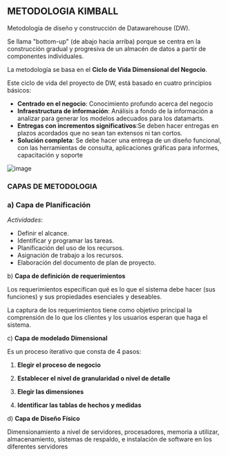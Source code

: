 ## METODOLOGIA KIMBALL

Metodología de diseño y construcción de Datawarehouse (DW). 

Se llama "bottom-up" (de abajo hacia arriba) porque se centra en la construcción gradual y progresiva de un almacén de datos a partir de componentes individuales.

La metodología se basa en el **Ciclo de Vida Dimensional del Negocio**.

Este ciclo de vida del proyecto de DW, está basado en cuatro principios básicos:

- **Centrado en el negocio**: Conocimiento profundo acerca del negocio
- **Infraestructura de información**: Análisis a fondo de la información a analizar para generar los modelos adecuados para los datamarts.
- **Entregas con incrementos significativos**:Se deben hacer entregas en plazos acordados que no sean tan extensos ni tan cortos.
- **Solución completa**: Se debe hacer una entrega de un diseño funcional, con las 
herramientas de consulta, aplicaciones gráficas para informes, capacitación y soporte

![image](https://github.com/cprieto76/PI_DA/assets/115907710/2d32aef4-5b47-40d9-8224-492bfc81a0d8)

### CAPAS DE METODOLOGIA

### a) **Capa de Planificación**

*Actividades*:

- Definir el alcance.
- Identificar y programar las tareas.
- Planificación del uso de los recursos.
- Asignación de trabajo a los recursos.
- Elaboración del documento de plan de proyecto.

b) **Capa de definición de requerimientos**

Los requerimientos especifican qué es lo que el sistema debe hacer (sus funciones) y sus propiedades esenciales y deseables.

La captura de los requerimientos tiene como objetivo principal la comprensión de lo que los clientes y los usuarios esperan que haga el sistema.

c) **Capa de modelado Dimensional**

Es un proceso iterativo que consta de 4 pasos:

1) **Elegir el proceso de negocio**

2) **Establecer el nivel de granularidad o nivel de detalle**

3) **Elegir las dimensiones**

4) **Identificar las tablas de hechos y medidas**

d) **Capa de Diseño Físico**

Dimensionamiento a nivel de servidores, procesadores, memoria a utilizar, almacenamiento,
sistemas de respaldo, e instalación de software en los diferentes servidores


